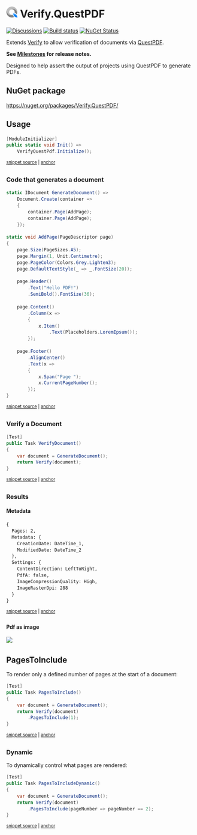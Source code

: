 # <img src="/src/icon.png" height="30px"> Verify.QuestPDF

[![Discussions](https://img.shields.io/badge/Verify-Discussions-yellow?svg=true&label=)](https://github.com/orgs/VerifyTests/discussions)
[![Build status](https://ci.appveyor.com/api/projects/status/au00qrkik2isl8vw?svg=true)](https://ci.appveyor.com/project/SimonCropp/Verify-QuestPDF)
[![NuGet Status](https://img.shields.io/nuget/v/Verify.QuestPDF.svg)](https://www.nuget.org/packages/Verify.QuestPDF/)

Extends [Verify](https://github.com/VerifyTests/Verify) to allow verification of documents via [QuestPDF](https://www.questpdf.com/).

**See [Milestones](../../milestones?state=closed) for release notes.**

Designed to help assert the output of projects using QuestPDF to generate PDFs.


## NuGet package

https://nuget.org/packages/Verify.QuestPDF/


## Usage

<!-- snippet: enable -->
<a id='snippet-enable'></a>
```cs
[ModuleInitializer]
public static void Init() =>
    VerifyQuestPdf.Initialize();
```
<sup><a href='/src/Tests/ModuleInitializer.cs#L5-L11' title='Snippet source file'>snippet source</a> | <a href='#snippet-enable' title='Start of snippet'>anchor</a></sup>
<!-- endSnippet -->


### Code that generates a document 

<!-- snippet: GenerateDocument -->
<a id='snippet-generatedocument'></a>
```cs
static IDocument GenerateDocument() =>
    Document.Create(container =>
    {
        container.Page(AddPage);
        container.Page(AddPage);
    });

static void AddPage(PageDescriptor page)
{
    page.Size(PageSizes.A5);
    page.Margin(1, Unit.Centimetre);
    page.PageColor(Colors.Grey.Lighten3);
    page.DefaultTextStyle(_ => _.FontSize(20));

    page.Header()
        .Text("Hello PDF!")
        .SemiBold().FontSize(36);

    page.Content()
        .Column(x =>
        {
            x.Item()
                .Text(Placeholders.LoremIpsum());
        });

    page.Footer()
        .AlignCenter()
        .Text(x =>
        {
            x.Span("Page ");
            x.CurrentPageNumber();
        });
}
```
<sup><a href='/src/Tests/Samples.cs#L43-L79' title='Snippet source file'>snippet source</a> | <a href='#snippet-generatedocument' title='Start of snippet'>anchor</a></sup>
<!-- endSnippet -->


### Verify a Document

<!-- snippet: VerifyDocument -->
<a id='snippet-verifydocument'></a>
```cs
[Test]
public Task VerifyDocument()
{
    var document = GenerateDocument();
    return Verify(document);
}
```
<sup><a href='/src/Tests/Samples.cs#L8-L17' title='Snippet source file'>snippet source</a> | <a href='#snippet-verifydocument' title='Start of snippet'>anchor</a></sup>
<!-- endSnippet -->


### Results


#### Metadata

<!-- snippet: Samples.VerifyDocument.verified.txt -->
<a id='snippet-Samples.VerifyDocument.verified.txt'></a>
```txt
{
  Pages: 2,
  Metadata: {
    CreationDate: DateTime_1,
    ModifiedDate: DateTime_2
  },
  Settings: {
    ContentDirection: LeftToRight,
    PdfA: false,
    ImageCompressionQuality: High,
    ImageRasterDpi: 288
  }
}
```
<sup><a href='/src/Tests/Samples.VerifyDocument.verified.txt#L1-L13' title='Snippet source file'>snippet source</a> | <a href='#snippet-Samples.VerifyDocument.verified.txt' title='Start of snippet'>anchor</a></sup>
<!-- endSnippet -->


#### Pdf as image

![](src/Tests/Samples.VerifyDocument.verified.png)


## PagesToInclude

To render only a defined number of pages at the start of a document:

<!-- snippet: PagesToInclude -->
<a id='snippet-pagestoinclude'></a>
```cs
[Test]
public Task PagesToInclude()
{
    var document = GenerateDocument();
    return Verify(document)
        .PagesToInclude(1);
}
```
<sup><a href='/src/Tests/Samples.cs#L19-L29' title='Snippet source file'>snippet source</a> | <a href='#snippet-pagestoinclude' title='Start of snippet'>anchor</a></sup>
<!-- endSnippet -->


### Dynamic 

To dynamically control what pages are rendered:

<!-- snippet: PagesToIncludeDynamic -->
<a id='snippet-pagestoincludedynamic'></a>
```cs
[Test]
public Task PagesToIncludeDynamic()
{
    var document = GenerateDocument();
    return Verify(document)
        .PagesToInclude(pageNumber => pageNumber == 2);
}
```
<sup><a href='/src/Tests/Samples.cs#L31-L41' title='Snippet source file'>snippet source</a> | <a href='#snippet-pagestoincludedynamic' title='Start of snippet'>anchor</a></sup>
<!-- endSnippet -->
